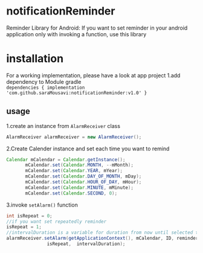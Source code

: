 # notificationReminder
Reminder Library for Android:
If you want to set reminder in your android application only with invoking a function, use this library
# installation
For a working implementation, please have a look at app project
1.add dependency to Module gradle <br/>
``dependencies {
    implementation 'com.github.saraMousavi:notificationReminder:v1.0'
}`` <br/>
## usage

1.create an instance from ``AlarmReceiver`` class <br/>
 ```java
AlarmReceiver alarmReceiver = new AlarmReceiver();
 ```
2.Create Calender instance and set each time you want to remind <br/>
 ```java
Calendar mCalendar = Calendar.getInstance();
        mCalendar.set(Calendar.MONTH, --mMonth);
        mCalendar.set(Calendar.YEAR, mYear);
        mCalendar.set(Calendar.DAY_OF_MONTH, mDay);
        mCalendar.set(Calendar.HOUR_OF_DAY, mHour);
        mCalendar.set(Calendar.MINUTE, mMinute);
        mCalendar.set(Calendar.SECOND, 0);
 ``` 
3.invoke ``setAlarm()`` function <br/>
 ```java
 int isRepeat = 0;
 //if you want set repeatedly reminder
 isRepeat = 1;
 //intervalDuration is a variable for duration from now until selected time in millisecond
alarmReceiver.setAlarm(getApplicationContext(), mCalendar, ID, reminder.getReminderTitle(),
                isRepeat,  intervalDuration);
 ```
